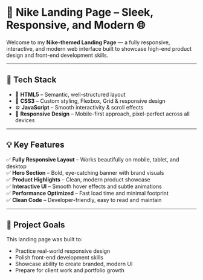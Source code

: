 # 🏀 Nike Landing Page – Sleek, Responsive, and Modern 🌐

Welcome to my **Nike-themed Landing Page** — a fully responsive, interactive, and modern web interface built to showcase high-end product design and front-end development skills.

---

## 🚀 Tech Stack

- 🧱 **HTML5** – Semantic, well-structured layout  
- 🎨 **CSS3** – Custom styling, Flexbox, Grid & responsive design  
- ⚙️ **JavaScript** – Smooth interactivity & scroll effects  
- 📱 **Responsive Design** – Mobile-first approach, pixel-perfect across all devices  

---

## 💡 Key Features

✅ **Fully Responsive Layout** – Works beautifully on mobile, tablet, and desktop  
✅ **Hero Section** – Bold, eye-catching banner with brand visuals  
✅ **Product Highlights** – Clean, modern product showcase  
✅ **Interactive UI** – Smooth hover effects and subtle animations  
✅ **Performance Optimized** – Fast load time and minimal footprint  
✅ **Clean Code** – Developer-friendly, easy to read and maintain  

---

## 🎯 Project Goals

This landing page was built to:

- Practice real-world responsive design  
- Polish front-end development skills  
- Showcase ability to create branded, modern UI  
- Prepare for client work and portfolio growth  
